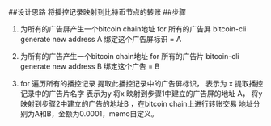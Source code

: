 ##设计思路 
将播控记录映射到比特币节点的转账 
##步骤 
1. 为所有的广告屏产生一个bitcoin chain地址
for 所有的广告屏 
bitcoin-cli generate new address A 
绑定这个广告屏标识 = A

1. 为所有的广告产生一个bitcoin chain地址
for 所有的广告片
bitcoin-cli generate new address B 
绑定这个广告 = B

1. for 遍历所有的播控记录
提取此播控记录中的广告屏标识， 表示为 x 
提取播控记录中的广告片名字 表示为y 
将x 映射到步骤1中建立的广告屏的地址 A， 将y映射到步骤2中建立的广告的地址B ，在bitcoin chain上进行转账交易 地址分别为A和B，金额为0.0001，memo自定义。
